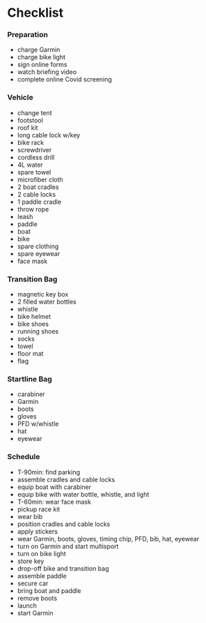 # Checklist

### Preparation

- charge Garmin
- charge bike light
- sign online forms
- watch briefing video
- complete online Covid screening

### Vehicle

- change tent
- footstool
- roof kit
- long cable lock w/key
- bike rack
- screwdriver
- cordless drill
- 4L water
- spare towel
- microfiber cloth
- 2 boat cradles
- 2 cable locks
- 1 paddle cradle
- throw rope
- leash
- paddle
- boat
- bike
- spare clothing
- spare eyewear
- face mask

### Transition Bag

- magnetic key box
- 2 filled water bottles
- whistle
- bike helmet
- bike shoes
- running shoes
- socks
- towel
- floor mat
- flag

### Startline Bag

- carabiner
- Garmin
- boots
- gloves
- PFD w/whistle
- hat
- eyewear

### Schedule

- T-90min: find parking
- assemble cradles and cable locks
- equip boat with carabiner
- equip bike with water bottle, whistle, and light
- T-60min: wear face mask
- pickup race kit
- wear bib
- position cradles and cable locks
- apply stickers
- wear Garmin, boots, gloves, timing chip, PFD, bib, hat, eyewear
- turn on Garmin and start multisport
- turn on bike light
- store key
- drop-off bike and transition bag
- assemble paddle
- secure car
- bring boat and paddle
- remove boots
- launch
- start Garmin
